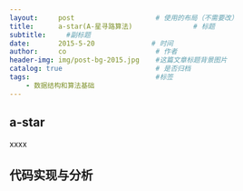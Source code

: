 ```yaml
---
layout:     post                    # 使用的布局（不需要改）
title:      a-star(A-星寻路算法)               # 标题 
subtitle:     #副标题
date:       2015-5-20              # 时间
author:     co                      # 作者
header-img: img/post-bg-2015.jpg    #这篇文章标题背景图片
catalog: true                       # 是否归档
tags:                               #标签
    - 数据结构和算法基础
---
```

## a-star
xxxx
## 代码实现与分析
